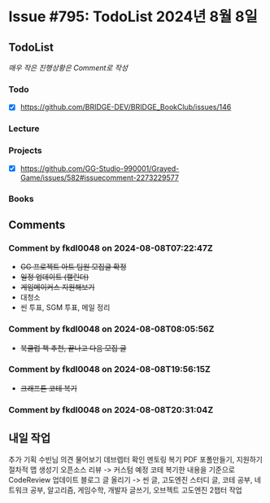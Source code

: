 # Issue #795: TodoList 2024년 8월 8일

## TodoList

*매우 작은 진행상황은 Comment로 작성*

### Todo  

- [x] https://github.com/BRIDGE-DEV/BRIDGE_BookClub/issues/146

### Lecture

### Projects

- [x] https://github.com/GG-Studio-990001/Grayed-Game/issues/582#issuecomment-2273229577

### Books


## Comments

### Comment by fkdl0048 on 2024-08-08T07:22:47Z

- ~~GG 프로젝트 아트 팀원 모집글 확정~~
- ~~일정 업데이트 (캘린더)~~
- ~~게임메이커스 지원해보기~~
- 대청소
- 씬 투표, SGM 투표, 메일 정리

### Comment by fkdl0048 on 2024-08-08T08:05:56Z

- ~~북클럽 책 추천, 끝나고 다음 모집 글~~

### Comment by fkdl0048 on 2024-08-08T19:56:15Z

- ~~크래프톤 코테 복기~~

### Comment by fkdl0048 on 2024-08-08T20:31:04Z

## 내일 작업

추가 기획 수빈님 의견 물어보기
데브렙터 확인
멘토링 복기
PDF 포폴만들기, 지원하기
절차적 맵 생성기 오픈소스 리뷰 -> 커스텀 예정
코테 복기한 내용을 기준으로 CodeReview 업데이트
블로그 글 올리기 -> 씬 글, 고도엔진 스터디 글, 
코테 공부, 네트워크 공부, 알고리즘, 게임수학, 개발자 글쓰기, 오브젝트
고도엔진 2챕터 작업


